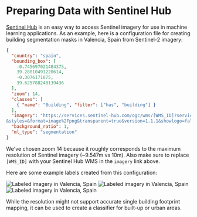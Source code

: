 # Preparing Data with Sentinel Hub

[Sentinel Hub](https://www.sentinel-hub.com/) is an easy way to access Sentinel imagery for use in machine learning applications. As an example, here is a configuration file for creating building segmentation masks in Valencia, Spain from Sentinel-2 imagery:

```json
{
  "country": "spain",
  "bounding_box": [
    -0.745697021484375,
    39.28010491220614,
    -0.3076171875,
    39.625788248139436
  ],
  "zoom": 14,
  "classes": [
    { "name": "Building", "filter": ["has", "building"] }
  ],
  "imagery": "https://services.sentinel-hub.com/ogc/wms/[WMS_ID]?service=WMS&request=GetMap&layers=TRUE-COLOR-S2-L2A
&styles=&format=image%2Fpng&transparent=true&version=1.1.1&showlogo=false&name=Sentinel-2%20L1C&width=256&height=256&pane=activeLayer&maxcc=100&time=2018-07-15%2F2018-07-15&srs=EPSG%3A3857&bbox={bbox}",
  "background_ratio": 1,
  "ml_type": "segmentation"
}

```

We've chosen zoom 14 because it roughly corresponds to the maximum resolution of Sentinel imagery (~9.547m vs 10m). Also make sure to replace `[WMS_ID]` with your Sentinel Hub WMS in the `imagery` link above.

Here are some example labels created from this configuration:

![Labeled imagery in Valencia, Spain](images/valencia-example-1.png)
![Labeled imagery in Valencia, Spain](images/valencia-example-2.png)
![Labeled imagery in Valencia, Spain](images/valencia-example-3.png)

While the resolution might not support accurate single building footprint mapping, it can be used to create a classifier for built-up or urban areas.
